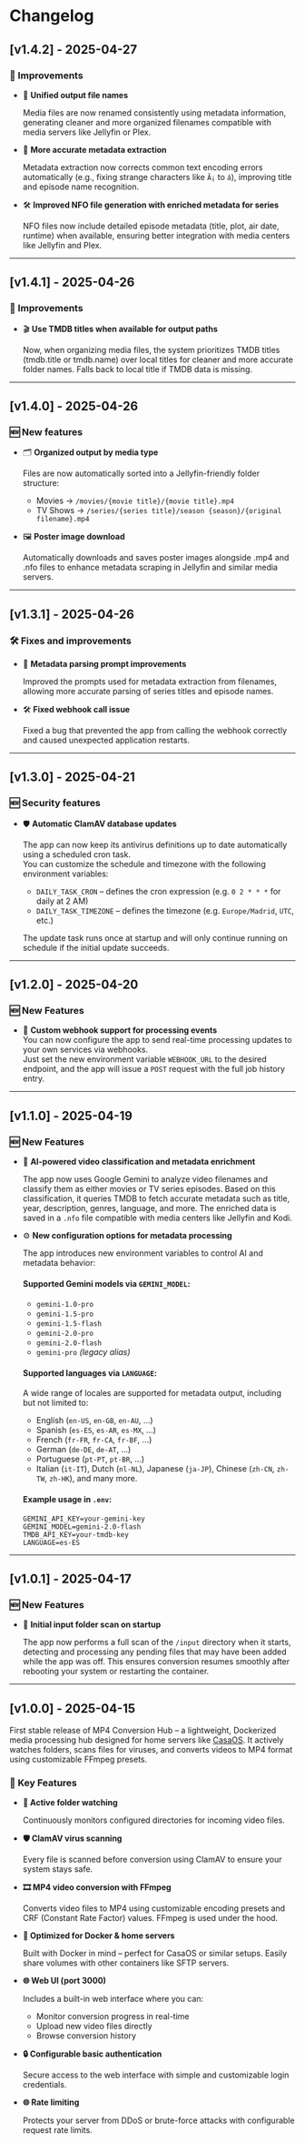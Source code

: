 # Changelog

## [v1.4.2] - 2025-04-27

### 🔧 Improvements

- 📂 **Unified output file names**

  Media files are now renamed consistently using metadata information, generating cleaner and more organized filenames compatible with media servers like Jellyfin or Plex.

- 📄 **More accurate metadata extraction**

  Metadata extraction now corrects common text encoding errors automatically (e.g., fixing strange characters like `Ã¡` to `á`), improving title and episode name recognition.

- 🛠️ **Improved NFO file generation with enriched metadata for series**

  NFO files now include detailed episode metadata (title, plot, air date, runtime) when available, ensuring better integration with media centers like Jellyfin and Plex.

---

## [v1.4.1] - 2025-04-26

### 🔧 Improvements

- 🎬 **Use TMDB titles when available for output paths**

  Now, when organizing media files, the system prioritizes TMDB titles (tmdb.title or tmdb.name) over local titles for cleaner and more accurate folder names. Falls back to local title if TMDB data is missing.

---

## [v1.4.0] - 2025-04-26

### 🆕 New features

- 🗂️ **Organized output by media type**

  Files are now automatically sorted into a Jellyfin-friendly folder structure:
  - Movies → `/movies/{movie title}/{movie title}.mp4`
  - TV Shows → `/series/{series title}/season {season}/{original filename}.mp4`

- 🖼️ **Poster image download**

  Automatically downloads and saves poster images alongside .mp4 and .nfo files to enhance metadata scraping in Jellyfin and similar media servers.

---

## [v1.3.1] - 2025-04-26

### 🛠️ Fixes and improvements

- 📝 **Metadata parsing prompt improvements**

  Improved the prompts used for metadata extraction from filenames, allowing more accurate parsing of series titles and episode names.

- 🛠️ **Fixed webhook call issue**

  Fixed a bug that prevented the app from calling the webhook correctly and caused unexpected application restarts.

---

## [v1.3.0] - 2025-04-21

### 🆕 Security features

- 🛡️ **Automatic ClamAV database updates**

  The app can now keep its antivirus definitions up to date automatically using a scheduled cron task.  
  You can customize the schedule and timezone with the following environment variables:
  
  - `DAILY_TASK_CRON` – defines the cron expression (e.g. `0 2 * * *` for daily at 2 AM)
  - `DAILY_TASK_TIMEZONE` – defines the timezone (e.g. `Europe/Madrid`, `UTC`, etc.)

  The update task runs once at startup and will only continue running on schedule if the initial update succeeds.

---

## [v1.2.0] - 2025-04-20

### 🆕 New Features

- 🔔 **Custom webhook support for processing events**  
  You can now configure the app to send real-time processing updates to your own services via webhooks.  
  Just set the new environment variable `WEBHOOK_URL` to the desired endpoint, and the app will issue a `POST` request with the full job history entry.

---

## [v1.1.0] - 2025-04-19

### 🆕 New Features

- 🤖 **AI-powered video classification and metadata enrichment**

  The app now uses Google Gemini to analyze video filenames and classify them as either movies or TV series episodes. Based on this classification, it queries TMDB to fetch accurate metadata such as title, year, description, genres, language, and more. The enriched data is saved in a `.nfo` file compatible with media centers like Jellyfin and Kodi.

- ⚙️ **New configuration options for metadata processing**

  The app introduces new environment variables to control AI and metadata behavior:

  #### Supported Gemini models via `GEMINI_MODEL`:
  - `gemini-1.0-pro`
  - `gemini-1.5-pro`
  - `gemini-1.5-flash`
  - `gemini-2.0-pro`
  - `gemini-2.0-flash`
  - `gemini-pro` _(legacy alias)_

  #### Supported languages via `LANGUAGE`:
  A wide range of locales are supported for metadata output, including but not limited to:
  - English (`en-US`, `en-GB`, `en-AU`, ...)
  - Spanish (`es-ES`, `es-AR`, `es-MX`, ...)
  - French (`fr-FR`, `fr-CA`, `fr-BF`, ...)
  - German (`de-DE`, `de-AT`, ...)
  - Portuguese (`pt-PT`, `pt-BR`, ...)
  - Italian (`it-IT`), Dutch (`nl-NL`), Japanese (`ja-JP`), Chinese (`zh-CN`, `zh-TW`, `zh-HK`), and many more.

  #### Example usage in `.env`:
  ```env
  GEMINI_API_KEY=your-gemini-key
  GEMINI_MODEL=gemini-2.0-flash
  TMDB_API_KEY=your-tmdb-key
  LANGUAGE=es-ES
  ```

---

## [v1.0.1] - 2025-04-17

### 🆕 New Features

- 📂 **Initial input folder scan on startup**  

  The app now performs a full scan of the `/input` directory when it starts, detecting and processing any pending files that may have been added while the app was off. This ensures conversion resumes smoothly after rebooting your system or restarting the container.

---

## [v1.0.0] - 2025-04-15

First stable release of MP4 Conversion Hub – a lightweight, Dockerized media processing hub designed for home servers like [CasaOS](https://www.casaos.io/). It actively watches folders, scans files for viruses, and converts videos to MP4 format using customizable FFmpeg presets.

### 🚀 Key Features

- **📂 Active folder watching**

  Continuously monitors configured directories for incoming video files.

- **🛡️ ClamAV virus scanning**

  Every file is scanned before conversion using ClamAV to ensure your system stays safe.

- **🎞️ MP4 video conversion with FFmpeg**

  Converts video files to MP4 using customizable encoding presets and CRF (Constant Rate Factor) values. FFmpeg is used under the hood.

- **🐳 Optimized for Docker & home servers**

  Built with Docker in mind – perfect for CasaOS or similar setups. Easily share volumes with other containers like SFTP servers.

- **🌐 Web UI (port 3000)**

  Includes a built-in web interface where you can:

  - Monitor conversion progress in real-time
  - Upload new video files directly
  - Browse conversion history

- **🔒 Configurable basic authentication**

  Secure access to the web interface with simple and customizable login credentials.

- **🌐 Rate limiting**

  Protects your server from DDoS or brute-force attacks with configurable request rate limits.

